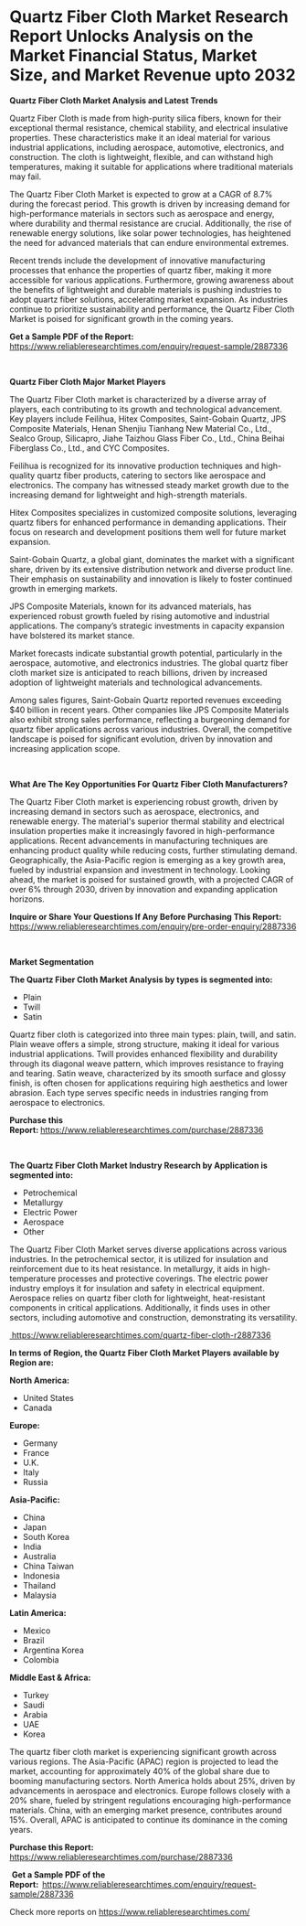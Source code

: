 <p><h1>Quartz Fiber Cloth Market Research Report Unlocks Analysis on the Market Financial Status, Market Size, and Market Revenue upto 2032</h1></p><p><strong>Quartz Fiber Cloth Market Analysis and Latest Trends</strong></p>
<p><p>Quartz Fiber Cloth is made from high-purity silica fibers, known for their exceptional thermal resistance, chemical stability, and electrical insulative properties. These characteristics make it an ideal material for various industrial applications, including aerospace, automotive, electronics, and construction. The cloth is lightweight, flexible, and can withstand high temperatures, making it suitable for applications where traditional materials may fail.</p><p>The Quartz Fiber Cloth Market is expected to grow at a CAGR of 8.7% during the forecast period. This growth is driven by increasing demand for high-performance materials in sectors such as aerospace and energy, where durability and thermal resistance are crucial. Additionally, the rise of renewable energy solutions, like solar power technologies, has heightened the need for advanced materials that can endure environmental extremes.</p><p>Recent trends include the development of innovative manufacturing processes that enhance the properties of quartz fiber, making it more accessible for various applications. Furthermore, growing awareness about the benefits of lightweight and durable materials is pushing industries to adopt quartz fiber solutions, accelerating market expansion. As industries continue to prioritize sustainability and performance, the Quartz Fiber Cloth Market is poised for significant growth in the coming years.</p></p>
<p><strong>Get a Sample PDF of the Report:&nbsp;</strong> <a href="https://www.reliableresearchtimes.com/enquiry/request-sample/2887336?utm_campaign=3290&utm_medium=2&utm_source=Github&utm_content=ia&utm_term=14032025&utm_id=quartz-fiber-cloth">https://www.reliableresearchtimes.com/enquiry/request-sample/2887336</a></p>
<p>&nbsp;</p>
<p><strong>Quartz Fiber Cloth Major Market Players</strong></p>
<p><p>The Quartz Fiber Cloth market is characterized by a diverse array of players, each contributing to its growth and technological advancement. Key players include Feilihua, Hitex Composites, Saint-Gobain Quartz, JPS Composite Materials, Henan Shenjiu Tianhang New Material Co., Ltd., Sealco Group, Silicapro, Jiahe Taizhou Glass Fiber Co., Ltd., China Beihai Fiberglass Co., Ltd., and CYC Composites.</p><p>Feilihua is recognized for its innovative production techniques and high-quality quartz fiber products, catering to sectors like aerospace and electronics. The company has witnessed steady market growth due to the increasing demand for lightweight and high-strength materials.</p><p>Hitex Composites specializes in customized composite solutions, leveraging quartz fibers for enhanced performance in demanding applications. Their focus on research and development positions them well for future market expansion.</p><p>Saint-Gobain Quartz, a global giant, dominates the market with a significant share, driven by its extensive distribution network and diverse product line. Their emphasis on sustainability and innovation is likely to foster continued growth in emerging markets.</p><p>JPS Composite Materials, known for its advanced materials, has experienced robust growth fueled by rising automotive and industrial applications. The company’s strategic investments in capacity expansion have bolstered its market stance.</p><p>Market forecasts indicate substantial growth potential, particularly in the aerospace, automotive, and electronics industries. The global quartz fiber cloth market size is anticipated to reach billions, driven by increased adoption of lightweight materials and technological advancements.</p><p>Among sales figures, Saint-Gobain Quartz reported revenues exceeding $40 billion in recent years. Other companies like JPS Composite Materials also exhibit strong sales performance, reflecting a burgeoning demand for quartz fiber applications across various industries. Overall, the competitive landscape is poised for significant evolution, driven by innovation and increasing application scope.</p></p>
<p>&nbsp;</p>
<p><strong>What Are The Key Opportunities For Quartz Fiber Cloth Manufacturers?</strong></p>
<p><p>The Quartz Fiber Cloth market is experiencing robust growth, driven by increasing demand in sectors such as aerospace, electronics, and renewable energy. The material's superior thermal stability and electrical insulation properties make it increasingly favored in high-performance applications. Recent advancements in manufacturing techniques are enhancing product quality while reducing costs, further stimulating demand. Geographically, the Asia-Pacific region is emerging as a key growth area, fueled by industrial expansion and investment in technology. Looking ahead, the market is poised for sustained growth, with a projected CAGR of over 6% through 2030, driven by innovation and expanding application horizons.</p></p>
<p><strong>Inquire or Share Your Questions If Any Before Purchasing This Report:</strong> <a href="https://www.reliableresearchtimes.com/enquiry/pre-order-enquiry/2887336?utm_campaign=3290&utm_medium=2&utm_source=Github&utm_content=ia&utm_term=14032025&utm_id=quartz-fiber-cloth">https://www.reliableresearchtimes.com/enquiry/pre-order-enquiry/2887336</a></p>
<p>&nbsp;</p>
<p><strong>Market Segmentation</strong></p>
<p><strong>The Quartz Fiber Cloth Market Analysis by types is segmented into:</strong></p>
<p><ul><li>Plain</li><li>Twill</li><li>Satin</li></ul></p>
<p><p>Quartz fiber cloth is categorized into three main types: plain, twill, and satin. Plain weave offers a simple, strong structure, making it ideal for various industrial applications. Twill provides enhanced flexibility and durability through its diagonal weave pattern, which improves resistance to fraying and tearing. Satin weave, characterized by its smooth surface and glossy finish, is often chosen for applications requiring high aesthetics and lower abrasion. Each type serves specific needs in industries ranging from aerospace to electronics.</p></p>
<p><strong>Purchase this Report:&nbsp;</strong><a href="https://www.reliableresearchtimes.com/purchase/2887336?utm_campaign=3290&utm_medium=2&utm_source=Github&utm_content=ia&utm_term=14032025&utm_id=quartz-fiber-cloth">https://www.reliableresearchtimes.com/purchase/2887336</a></p>
<p>&nbsp;</p>
<p><strong>The Quartz Fiber Cloth Market Industry Research by Application is segmented into:</strong></p>
<p><ul><li>Petrochemical</li><li>Metallurgy</li><li>Electric Power</li><li>Aerospace</li><li>Other</li></ul></p>
<p><p>The Quartz Fiber Cloth Market serves diverse applications across various industries. In the petrochemical sector, it is utilized for insulation and reinforcement due to its heat resistance. In metallurgy, it aids in high-temperature processes and protective coverings. The electric power industry employs it for insulation and safety in electrical equipment. Aerospace relies on quartz fiber cloth for lightweight, heat-resistant components in critical applications. Additionally, it finds uses in other sectors, including automotive and construction, demonstrating its versatility.</p></p>
<p><a href="https://www.reliableresearchtimes.com/quartz-fiber-cloth-r2887336?utm_campaign=3290&utm_medium=2&utm_source=Github&utm_content=ia&utm_term=14032025&utm_id=quartz-fiber-cloth">&nbsp;https://www.reliableresearchtimes.com/quartz-fiber-cloth-r2887336</a></p>
<p><strong>In terms of Region, the Quartz Fiber Cloth Market Players available by Region are:</strong></p>
<p>
    <p> <strong> North America: </strong>
        <ul>
            <li>United States</li>
            <li>Canada</li>
        </ul>
        </p> 
    <p> <strong> Europe: </strong>
        <ul>
            <li>Germany</li>
            <li>France</li>
            <li>U.K.</li>
            <li>Italy</li>
            <li>Russia</li>
        </ul>
        </p> 
    <p> <strong> Asia-Pacific: </strong>
        <ul>
            <li>China</li>
            <li>Japan</li>
            <li>South Korea</li>
            <li>India</li>
            <li>Australia</li>
            <li>China Taiwan</li>
            <li>Indonesia</li>
            <li>Thailand</li>
            <li>Malaysia</li>
        </ul>
        </p> 
    <p> <strong> Latin America: </strong>
        <ul>
            <li>Mexico</li>
            <li>Brazil</li>
            <li>Argentina Korea</li>
            <li>Colombia</li>
        </ul>
        </p> 
    <p> <strong> Middle East & Africa: </strong>
        <ul>
            <li>Turkey</li>
            <li>Saudi</li>
            <li>Arabia</li>
            <li>UAE</li>
            <li>Korea</li>
        </ul>
    </p>
    </p>
<p><p>The quartz fiber cloth market is experiencing significant growth across various regions. The Asia-Pacific (APAC) region is projected to lead the market, accounting for approximately 40% of the global share due to booming manufacturing sectors. North America holds about 25%, driven by advancements in aerospace and electronics. Europe follows closely with a 20% share, fueled by stringent regulations encouraging high-performance materials. China, with an emerging market presence, contributes around 15%. Overall, APAC is anticipated to continue its dominance in the coming years.</p></p>
<p><strong>Purchase this Report: </strong><a href="https://www.reliableresearchtimes.com/purchase/2887336?utm_campaign=3290&utm_medium=2&utm_source=Github&utm_content=ia&utm_term=14032025&utm_id=quartz-fiber-cloth">https://www.reliableresearchtimes.com/purchase/2887336</a></p>
<p>&nbsp;<strong>Get a Sample PDF of the Report:&nbsp;&nbsp;</strong><a href="https://www.reliableresearchtimes.com/enquiry/request-sample/2887336?utm_campaign=3290&utm_medium=2&utm_source=Github&utm_content=ia&utm_term=14032025&utm_id=quartz-fiber-cloth">https://www.reliableresearchtimes.com/enquiry/request-sample/2887336</a></p>
<p><strong></strong></p>
<p>Check more reports on <a href="https://www.reliableresearchtimes.com/?utm_campaign=3290&utm_medium=2&utm_source=Github&utm_content=ia&utm_term=14032025&utm_id=quartz-fiber-cloth">https://www.reliableresearchtimes.com/</a></p>